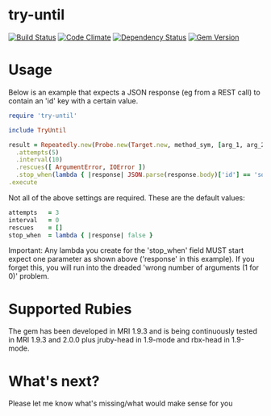 try-until
=========

[![Build Status](https://travis-ci.org/mkrogemann/try-until.png)](https://travis-ci.org/mkrogemann/try-until)
[![Code Climate](https://codeclimate.com/github/mkrogemann/try-until.png)](https://codeclimate.com/github/mkrogemann/try-until)
[![Dependency Status](https://gemnasium.com/mkrogemann/try-until.png)](https://gemnasium.com/mkrogemann/try-until)
[![Gem Version](https://badge.fury.io/rb/try-until.png)](http://badge.fury.io/rb/try-until)

Usage
=====

Below is an example that expects a JSON response (eg from a REST call) to contain an 'id' key with a certain value.

```ruby
require 'try-until'

include TryUntil

result = Repeatedly.new(Probe.new(Target.new, method_sym, [arg_1, arg_2, ...]))
  .attempts(5)
  .interval(10)
  .rescues([ ArgumentError, IOError ])
  .stop_when(lambda { |response| JSON.parse(response.body)['id'] == 'some_id' })
.execute
```

Not all of the above settings are required. These are the default values:

```ruby
attempts   = 3
interval   = 0
rescues    = []
stop_when  = lambda { |response| false }
```

Important: Any lambda you create for the 'stop_when' field MUST start expect one parameter as shown above ('response' in this example). If you forget this, you will run into the dreaded 'wrong number of arguments (1 for 0)' problem.

Supported Rubies
================

The gem has been developed in MRI 1.9.3 and is being continuously tested in MRI 1.9.3 and 2.0.0 plus jruby-head in 1.9-mode and rbx-head in 1.9-mode.

What's next?
============

Please let me know what's missing/what would make sense for you
